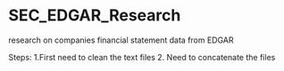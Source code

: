 # SEC_EDGAR_Research
research on companies financial statement data from EDGAR

Steps:
1.First need to clean the text files
2. Need to concatenate the files
